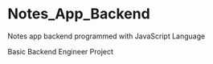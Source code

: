 # Notes_App_Backend
Notes app backend programmed with JavaScript Language

Basic Backend Engineer Project
